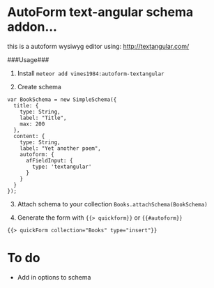 # AutoForm text-angular schema addon...
this is a autoform wysiwyg editor using:
http://textangular.com/

###Usage###

1) Install `meteor add vimes1984:autoform-textangular`

2) Create schema

```
var BookSchema = new SimpleSchema({
  title: {
    type: String,
    label: "Title",
    max: 200
  },
  content: {
    type: String,
    label: "Yet another poem",
    autoform: {
      afFieldInput: {
        type: 'textangular'
      }
    }
  }
});
```

3) Attach schema to your collection `Books.attachSchema(BookSchema)`

4) Generate the form with `{{> quickform}}` or `{{#autoform}}`

```
{{> quickForm collection="Books" type="insert"}}
```
# To do
* Add in options to schema
